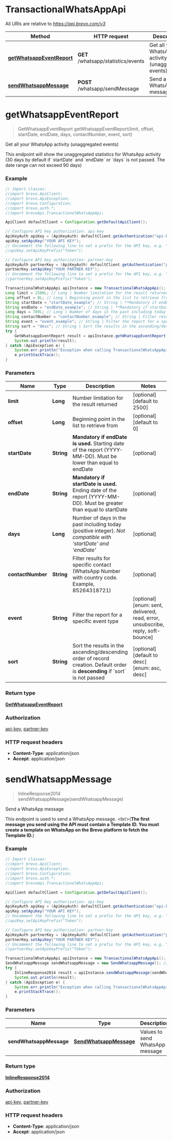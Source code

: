 # TransactionalWhatsAppApi

All URIs are relative to *https://api.brevo.com/v3*

Method | HTTP request | Description
------------- | ------------- | -------------
[**getWhatsappEventReport**](TransactionalWhatsAppApi.md#getWhatsappEventReport) | **GET** /whatsapp/statistics/events | Get all your WhatsApp activity (unaggregated events)
[**sendWhatsappMessage**](TransactionalWhatsAppApi.md#sendWhatsappMessage) | **POST** /whatsapp/sendMessage | Send a WhatsApp message


<a name="getWhatsappEventReport"></a>
# **getWhatsappEventReport**
> GetWhatsappEventReport getWhatsappEventReport(limit, offset, startDate, endDate, days, contactNumber, event, sort)

Get all your WhatsApp activity (unaggregated events)

This endpoint will show the unaggregated statistics for WhatsApp activity (30 days by default if &#x60;startDate&#x60; and &#x60;endDate&#x60; or &#x60;days&#x60; is not passed. The date range can not exceed 90 days)

### Example
```java
// Import classes:
//import brevo.ApiClient;
//import brevo.ApiException;
//import brevo.Configuration;
//import brevo.auth.*;
//import brevoApi.TransactionalWhatsAppApi;

ApiClient defaultClient = Configuration.getDefaultApiClient();

// Configure API key authorization: api-key
ApiKeyAuth apiKey = (ApiKeyAuth) defaultClient.getAuthentication("api-key");
apiKey.setApiKey("YOUR API KEY");
// Uncomment the following line to set a prefix for the API key, e.g. "Token" (defaults to null)
//apiKey.setApiKeyPrefix("Token");

// Configure API key authorization: partner-key
ApiKeyAuth partnerKey = (ApiKeyAuth) defaultClient.getAuthentication("partner-key");
partnerKey.setApiKey("YOUR PARTNER KEY");
// Uncomment the following line to set a prefix for the API key, e.g. "Token" (defaults to null)
//partnerKey.setApiKeyPrefix("Token");

TransactionalWhatsAppApi apiInstance = new TransactionalWhatsAppApi();
Long limit = 2500L; // Long | Number limitation for the result returned
Long offset = 0L; // Long | Beginning point in the list to retrieve from
String startDate = "startDate_example"; // String | **Mandatory if endDate is used.** Starting date of the report (YYYY-MM-DD). Must be lower than equal to endDate 
String endDate = "endDate_example"; // String | **Mandatory if startDate is used.** Ending date of the report (YYYY-MM-DD). Must be greater than equal to startDate 
Long days = 789L; // Long | Number of days in the past including today (positive integer). _Not compatible with 'startDate' and 'endDate'_ 
String contactNumber = "contactNumber_example"; // String | Filter results for specific contact (WhatsApp Number with country code. Example, 85264318721)
String event = "event_example"; // String | Filter the report for a specific event type
String sort = "desc"; // String | Sort the results in the ascending/descending order of record creation. Default order is **descending** if `sort` is not passed
try {
    GetWhatsappEventReport result = apiInstance.getWhatsappEventReport(limit, offset, startDate, endDate, days, contactNumber, event, sort);
    System.out.println(result);
} catch (ApiException e) {
    System.err.println("Exception when calling TransactionalWhatsAppApi#getWhatsappEventReport");
    e.printStackTrace();
}
```

### Parameters

Name | Type | Description  | Notes
------------- | ------------- | ------------- | -------------
 **limit** | **Long**| Number limitation for the result returned | [optional] [default to 2500]
 **offset** | **Long**| Beginning point in the list to retrieve from | [optional] [default to 0]
 **startDate** | **String**| **Mandatory if endDate is used.** Starting date of the report (YYYY-MM-DD). Must be lower than equal to endDate  | [optional]
 **endDate** | **String**| **Mandatory if startDate is used.** Ending date of the report (YYYY-MM-DD). Must be greater than equal to startDate  | [optional]
 **days** | **Long**| Number of days in the past including today (positive integer). _Not compatible with &#39;startDate&#39; and &#39;endDate&#39;_  | [optional]
 **contactNumber** | **String**| Filter results for specific contact (WhatsApp Number with country code. Example, 85264318721) | [optional]
 **event** | **String**| Filter the report for a specific event type | [optional] [enum: sent, delivered, read, error, unsubscribe, reply, soft-bounce]
 **sort** | **String**| Sort the results in the ascending/descending order of record creation. Default order is **descending** if &#x60;sort&#x60; is not passed | [optional] [default to desc] [enum: asc, desc]

### Return type

[**GetWhatsappEventReport**](GetWhatsappEventReport.md)

### Authorization

[api-key](../README.md#api-key), [partner-key](../README.md#partner-key)

### HTTP request headers

 - **Content-Type**: application/json
 - **Accept**: application/json

<a name="sendWhatsappMessage"></a>
# **sendWhatsappMessage**
> InlineResponse2014 sendWhatsappMessage(sendWhatsappMessage)

Send a WhatsApp message

This endpoint is used to send a WhatsApp message. &lt;br/&gt;(**The first message you send using the API must contain a Template ID. You must create a template on WhatsApp on the Brevo platform to fetch the Template ID.**)

### Example
```java
// Import classes:
//import brevo.ApiClient;
//import brevo.ApiException;
//import brevo.Configuration;
//import brevo.auth.*;
//import brevoApi.TransactionalWhatsAppApi;

ApiClient defaultClient = Configuration.getDefaultApiClient();

// Configure API key authorization: api-key
ApiKeyAuth apiKey = (ApiKeyAuth) defaultClient.getAuthentication("api-key");
apiKey.setApiKey("YOUR API KEY");
// Uncomment the following line to set a prefix for the API key, e.g. "Token" (defaults to null)
//apiKey.setApiKeyPrefix("Token");

// Configure API key authorization: partner-key
ApiKeyAuth partnerKey = (ApiKeyAuth) defaultClient.getAuthentication("partner-key");
partnerKey.setApiKey("YOUR PARTNER KEY");
// Uncomment the following line to set a prefix for the API key, e.g. "Token" (defaults to null)
//partnerKey.setApiKeyPrefix("Token");

TransactionalWhatsAppApi apiInstance = new TransactionalWhatsAppApi();
SendWhatsappMessage sendWhatsappMessage = new SendWhatsappMessage(); // SendWhatsappMessage | Values to send WhatsApp message
try {
    InlineResponse2014 result = apiInstance.sendWhatsappMessage(sendWhatsappMessage);
    System.out.println(result);
} catch (ApiException e) {
    System.err.println("Exception when calling TransactionalWhatsAppApi#sendWhatsappMessage");
    e.printStackTrace();
}
```

### Parameters

Name | Type | Description  | Notes
------------- | ------------- | ------------- | -------------
 **sendWhatsappMessage** | [**SendWhatsappMessage**](SendWhatsappMessage.md)| Values to send WhatsApp message |

### Return type

[**InlineResponse2014**](InlineResponse2014.md)

### Authorization

[api-key](../README.md#api-key), [partner-key](../README.md#partner-key)

### HTTP request headers

 - **Content-Type**: application/json
 - **Accept**: application/json

